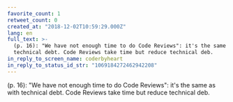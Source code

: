 ```yaml
---
favorite_count: 1
retweet_count: 0
created_at: "2018-12-02T10:59:29.000Z"
lang: en
full_text: >-
  (p. 16): "We have not enough time to do Code Reviews": it's the same as with
  technical debt. Code Reviews take time but reduce technical deb.
in_reply_to_screen_name: coderbyheart
in_reply_to_status_id_str: "1069184272462942208"
---
```


(p. 16): "We have not enough time to do Code Reviews": it's the same as with
technical debt. Code Reviews take time but reduce technical deb.
